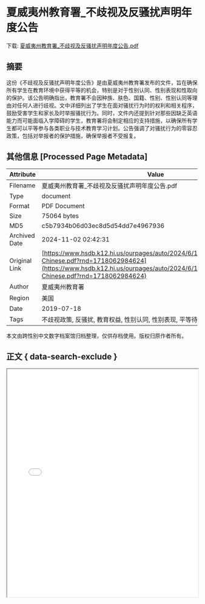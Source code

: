# 夏威夷州教育署_不歧视及反骚扰声明年度公告

<!-- tcd_download_link -->
下载: [夏威夷州教育署_不歧视及反骚扰声明年度公告.pdf](夏威夷州教育署_不歧视及反骚扰声明年度公告.pdf)
<!-- tcd_download_link_end -->

## 摘要

<!-- tcd_abstract -->
这份《不歧视及反骚扰声明年度公告》是由夏威夷州教育署发布的文件，旨在确保所有学生在教育环境中获得平等的机会，特别是对于性别认同、性别表现和性取向的保护。该公告明确指出，教育署不会因种族、肤色、国籍、性别、性别认同等理由对任何人进行歧视。文中详细列出了学生在面对骚扰行为时的权利和相关程序，鼓励受害学生和家长及时举报骚扰行为。同时，文件内还提到针对那些因缺乏英语能力而可能面临入学障碍的学生，教育署将会制定相应的支持措施，以确保所有学生都可以平等参与各类职业与技术教育学习计划。公告强调了对骚扰行为的零容忍政策，包括对举报者的保护措施，确保举报者不受报复。

<!-- tcd_abstract_end -->

## 其他信息 [Processed Page Metadata]

| Attribute       | Value                                  |
|-----------------|----------------------------------------|
| Filename        | 夏威夷州教育署_不歧视及反骚扰声明年度公告.pdf                             |
| Type            | document                                 |
| Format          | PDF Document                               |
| Size            | 75064 bytes                           |
| MD5             | c5b7934b06d03ec8d5d54dd7e4967936                                  |
| Archived Date   | 2024-11-02 02:42:31                             |
| Original Link   | [https://www.hsdb.k12.hi.us/ourpages/auto/2024/6/10/29282092/Simplified-Chinese.pdf?rnd=1718062984624](https://www.hsdb.k12.hi.us/ourpages/auto/2024/6/10/29282092/Simplified-Chinese.pdf?rnd=1718062984624)                         |
| Author          | 夏威夷州教育署                               |
| Region          | 美国                               |
| Date            | 2019-07-18                                 |
| Tags            | 不歧视政策, 反骚扰, 教育权益, 性别认同, 性别表现, 平等待遇, 举报机制, 职业教育                                 |

本文由跨性别中文数字档案馆归档整理，仅供存档使用。版权归原作者所有。


## 正文 { data-search-exclude }

<!-- tcd_main_text -->
<iframe src="../夏威夷州教育署_不歧视及反骚扰声明年度公告.pdf" width="100%" height="600px">
    <p>无法显示PDF，请下载查看。</p>
</iframe>
<!-- tcd_main_text_end -->

